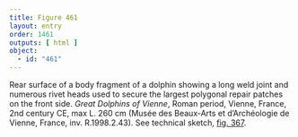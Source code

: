 ```yaml
---
title: Figure 461
layout: entry
order: 1461
outputs: [ html ]
object:
  - id: "461"
---
```


Rear surface of a body fragment of a dolphin showing a long weld joint and numerous rivet heads used to secure the largest polygonal repair patches on the front side. *Great Dolphins of Vienne*, Roman period, Vienne, France, 2nd century CE, max L. 260 cm (Musée des Beaux-Arts et d’Archéologie de Vienne, France, inv. R.1998.2.43). See technical sketch, [fig. 367](/visual-atlas/367/).
